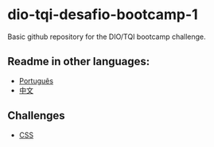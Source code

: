 # dio-tqi-desafio-bootcamp-1
Basic github repository for the DIO/TQI bootcamp challenge.

## Readme in other languages:
* [Português](https://github.com/eduardodsl/dio-tqi-desafio-bootcamp-1/blob/main/README.pt.md)
* [中文](https://github.com/eduardodsl/dio-tqi-desafio-bootcamp-1/blob/main/README.zh.md)

## Challenges

* [CSS](https://github.com/eduardodsl/dio-tqi-desafio-bootcamp-2-CSS)